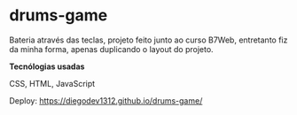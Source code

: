 # drums-game
Bateria através das teclas, projeto feito junto ao curso B7Web, entretanto fiz da minha forma, apenas duplicando o layout do projeto.

<strong>Tecnólogias usadas</strong>

CSS, HTML, JavaScript

Deploy: https://diegodev1312.github.io/drums-game/
